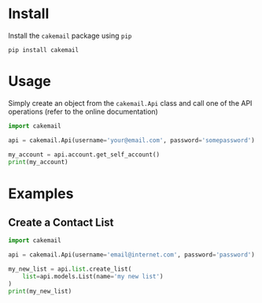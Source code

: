 # Install

Install the `cakemail` package using `pip`

```shell script
pip install cakemail
```

# Usage

Simply create an object from the `cakemail.Api` class and call one of the API operations (refer to the online documentation)

```python
import cakemail

api = cakemail.Api(username='your@email.com', password='somepassword')

my_account = api.account.get_self_account()
print(my_account)
```

# Examples

## Create a Contact List

```python
import cakemail

api = cakemail.Api(username='email@internet.com', password='password')

my_new_list = api.list.create_list(
    list=api.models.List(name='my new list')
)
print(my_new_list)
```

